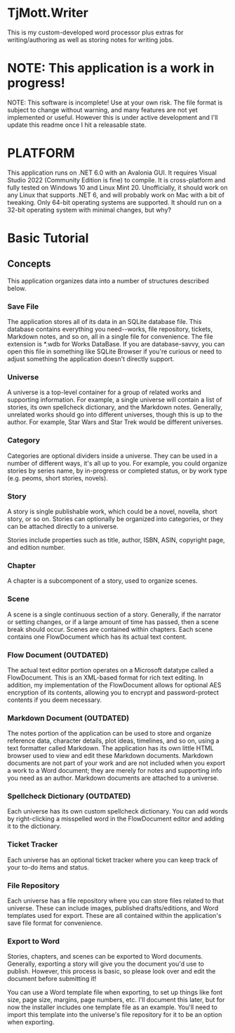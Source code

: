 # TjMott.Writer

This is my custom-developed word processor plus extras for writing/authoring as well as storing notes for writing jobs.

# NOTE: This application is a work in progress!

NOTE: This software is incomplete! Use at your own risk. The file format is subject to change without warning, and many features are not yet implemented or useful. However this is under active development and I'll update this readme once I hit a releasable state.

# PLATFORM

This application runs on .NET 6.0 with an Avalonia GUI. It requires Visual Studio 2022 (Community Edition is fine) to compile. It is cross-platform and fully tested on Windows 10 and Linux Mint 20. Unofficially, it should work on any Linux that supports .NET 6, and will probably work on Mac with a bit of tweaking. Only 64-bit operating systems are supported. It should run on a 32-bit operating system with minimal changes, but why?


# Basic Tutorial

## Concepts
This application organizes data into a number of structures described below.

### Save File
The application stores all of its data in an SQLite database file. This database contains everything you need--works, file repository, tickets, Markdown notes, and so on, all in a single file for convenience. The file extension is *.wdb for Works DataBase. If you are database-savvy, you can open this file in something like SQLite Browser if you're curious or need to adjust something the application doesn't directly support.

### Universe
A universe is a top-level container for a group of related works and supporting information. For example, a single universe will contain a list of stories, its own spellcheck dictionary, and the Markdown notes. Generally, unrelated works should go into different universes, though this is up to the author. For example, Star Wars and Star Trek would be different universes.

### Category
Categories are optional dividers inside a universe. They can be used in a number of different ways, it's all up to you. For example, you could organize stories by series name, by in-progress or completed status, or by work type (e.g. peoms, short stories, novels).

### Story
A story is  single publishable work, which could be a novel, novella, short story, or so on. Stories can optionally be organized into categories, or they can be attached directly to a universe.

Stories include properties such as title, author, ISBN, ASIN, copyright page, and edition number.

### Chapter
A chapter is a subcomponent of a story, used to organize scenes.

### Scene
A scene is a single continuous section of a story. Generally, if the narrator or setting changes, or if a large amount of time has passed, then a scene break should occur. Scenes are contained within chapters. Each scene contains one FlowDocument which has its actual text content.

### Flow Document (OUTDATED)
The actual text editor portion operates on a Microsoft datatype called a FlowDocument. This is an XML-based format for rich text editing. In addition, my implementation of the FlowDocument allows for optional AES encryption of its contents, allowing you to encrypt and password-protect contents if you deem necessary.

### Markdown Document (OUTDATED)
The notes portion of the application can be used to store and organize reference data, character details, plot ideas, timelines, and so on, using a text formatter called Markdown. The application has its own little HTML browser used to view and edit these Markdown documents. Markdown documents are not part of your work and are not included when you export a work to a Word document; they are merely for notes and supporting info you need as an author. Markdown documents are attached to a universe.

### Spellcheck Dictionary (OUTDATED)
Each universe has its own custom spellcheck dictionary. You can add words by right-clicking a misspelled word in the FlowDocument editor and adding it to the dictionary.

### Ticket Tracker
Each universe has an optional ticket tracker where you can keep track of your to-do items and status.

### File Repository
Each universe has a file repository where you can store files related to that universe. These can include images, published drafts/editions, and Word templates used for export. These are all contained within the application's save file format for convenience.

### Export to Word
Stories, chapters, and scenes can be exported to Word documents. Generally, exporting a story will give you the document you'd use to publish. However, this process is basic, so please look over and edit the document before submitting it!

You can use a Word template file when exporting, to set up things like font size, page size, margins, page numbers, etc. I'll document this later, but for now the installer includes one template file as an example. You'll need to import this template into the universe's file repository for it to be an option when exporting.